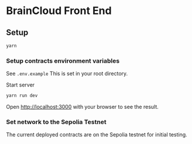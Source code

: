 # BrainCloud Front End

## Setup

```bash
yarn
```

### Setup contracts environment variables

See `.env.example` This is set in your root directory.

Start server

```bash
yarn run dev
```

Open [http://localhost:3000](http://localhost:3000) with your browser to see the result.

### Set network to the Sepolia Testnet

The current deployed contracts are on the Sepolia testnet for initial testing.
